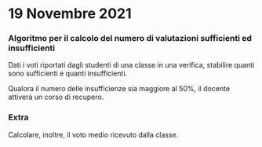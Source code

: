 # 19 Novembre 2021

### Algoritmo per il calcolo del numero di valutazioni sufficienti ed insufficienti

Dati i voti riportati dagli studenti di una classe in una verifica, stabilire quanti sono sufficienti e quanti insufficienti.

Qualora il numero delle insufficienze sia maggiore al 50%, il docente attiverà un corso di recupero.

### Extra

Calcolare, inoltre, il voto medio ricevuto dalla classe.
